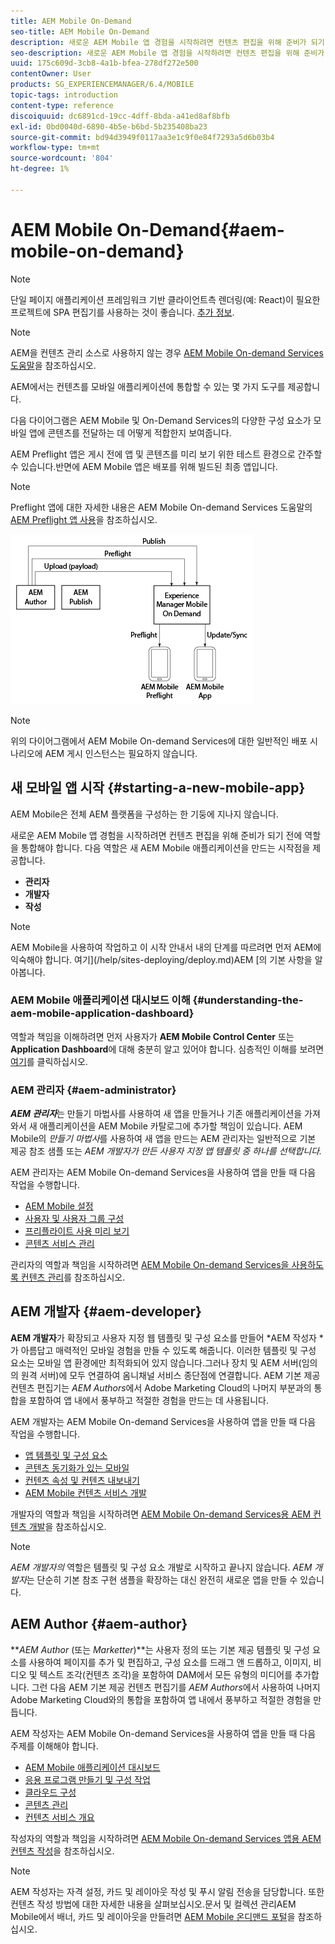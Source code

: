 ```yaml
---
title: AEM Mobile On-Demand
seo-title: AEM Mobile On-Demand
description: 새로운 AEM Mobile 앱 경험을 시작하려면 컨텐츠 편집을 위해 준비가 되기 전에 역할을 통합해야 합니다. AEM Mobile On-Demand Services를 시작하려면 이 페이지를 따르십시오.
seo-description: 새로운 AEM Mobile 앱 경험을 시작하려면 컨텐츠 편집을 위해 준비가 되기 전에 역할을 통합해야 합니다. AEM Mobile On-Demand Services를 시작하려면 이 페이지를 따르십시오.
uuid: 175c609d-3cb8-4a1b-bfea-278df272e500
contentOwner: User
products: SG_EXPERIENCEMANAGER/6.4/MOBILE
topic-tags: introduction
content-type: reference
discoiquuid: dc6891cd-19cc-4dff-8bda-a41ed8af8bfb
exl-id: 0bd0040d-6890-4b5e-b6bd-5b235408ba23
source-git-commit: bd94d3949f0117aa3e1c9f0e84f7293a5d6b03b4
workflow-type: tm+mt
source-wordcount: '804'
ht-degree: 1%

---
```


# AEM Mobile On-Demand{#aem-mobile-on-demand}

>[!NOTE]
>
>단일 페이지 애플리케이션 프레임워크 기반 클라이언트측 렌더링(예: React)이 필요한 프로젝트에 SPA 편집기를 사용하는 것이 좋습니다. [추가 정보](/help/sites-developing/spa-overview.md).

>[!NOTE]
>
>AEM을 컨텐츠 관리 소스로 사용하지 않는 경우 [AEM Mobile On-demand Services 도움말](https://helpx.adobe.com/digital-publishing-solution/topics.html)을 참조하십시오.

AEM에서는 컨텐츠를 모바일 애플리케이션에 통합할 수 있는 몇 가지 도구를 제공합니다.

다음 다이어그램은 AEM Mobile 및 On-Demand Services의 다양한 구성 요소가 모바일 앱에 콘텐츠를 전달하는 데 어떻게 적합한지 보여줍니다.

AEM Preflight 앱은 게시 전에 앱 및 콘텐츠를 미리 보기 위한 테스트 환경으로 간주할 수 있습니다.반면에 AEM Mobile 앱은 배포를 위해 빌드된 최종 앱입니다.

>[!NOTE]
>
>Preflight 앱에 대한 자세한 내용은 AEM Mobile On-demand Services 도움말의 [AEM Preflight 앱 사용](https://helpx.adobe.com/digital-publishing-solution/help/preflight-app.html)을 참조하십시오.

![chlimage_1-171](assets/chlimage_1-171.png)

>[!NOTE]
>
>위의 다이어그램에서 AEM Mobile On-demand Services에 대한 일반적인 배포 시나리오에 AEM 게시 인스턴스는 필요하지 않습니다.

## 새 모바일 앱 시작 {#starting-a-new-mobile-app}

AEM Mobile은 전체 AEM 플랫폼을 구성하는 한 기둥에 지나지 않습니다.

새로운 AEM Mobile 앱 경험을 시작하려면 컨텐츠 편집을 위해 준비가 되기 전에 역할을 통합해야 합니다. 다음 역할은 새 AEM Mobile 애플리케이션을 만드는 시작점을 제공합니다.

* **관리자**
* **개발자**
* **작성**

>[!NOTE]
>
>AEM Mobile을 사용하여 작업하고 이 시작 안내서 내의 단계를 따르려면 먼저 AEM에 익숙해야 합니다. 여기](/help/sites-deploying/deploy.md)AEM [의 기본 사항을 알아봅니다.

### AEM Mobile 애플리케이션 대시보드 이해 {#understanding-the-aem-mobile-application-dashboard}

역할과 책임을 이해하려면 먼저 사용자가 **AEM Mobile Control Center** 또는 **Application Dashboard**&#x200B;에 대해 충분히 알고 있어야 합니다. 심층적인 이해를 보려면 [여기](/help/mobile/mobile-apps-ondemand-application-dashboard.md)를 클릭하십시오.

### AEM 관리자 {#aem-administrator}

***AEM 관리자***&#x200B;는 만들기 마법사를 사용하여 새 앱을 만들거나 기존 애플리케이션을 가져와서 새 애플리케이션을 AEM Mobile 카탈로그에 추가할 책임이 있습니다. AEM Mobile의 *만들기 마법사*&#x200B;를 사용하여 새 앱을 만드는 AEM 관리자는 일반적으로 기본 제공 참조 샘플 또는 *AEM 개발자가 만든 사용자 지정 앱 템플릿 중 하나를 선택합니다.*

AEM 관리자는 AEM Mobile On-demand Services을 사용하여 앱을 만들 때 다음 작업을 수행합니다.

* [AEM Mobile 설정](/help/mobile/aem-mobile-setup.md)
* [사용자 및 사용자 그룹 구성](/help/mobile/aem-mobile-configure-users.md)
* [프리플라이트 사용 미리 보기](/help/mobile/aem-mobile-manage-ondemand-services.md)
* [콘텐츠 서비스 관리](/help/mobile/developing-content-services.md)

관리자의 역할과 책임을 시작하려면 [AEM Mobile On-demand Services을 사용하도록 컨텐츠 관리](/help/mobile/aem-mobile.md)를 참조하십시오.

## AEM 개발자 {#aem-developer}

**AEM 개발자**&#x200B;가 확장되고 사용자 지정 웹 템플릿 및 구성 요소를 만들어 *AEM 작성자 *가 아름답고 매력적인 모바일 경험을 만들 수 있도록 해줍니다. 이러한 템플릿 및 구성 요소는 모바일 앱 환경에만 최적화되어 있지 않습니다.그러나 장치 및 AEM 서버(임의의 원격 서버)에 모두 연결하여 옴니채널 서비스 종단점에 연결합니다. AEM 기본 제공 컨텐츠 편집기는 *AEM Authors*&#x200B;에서 Adobe Marketing Cloud의 나머지 부분과의 통합을 포함하여 앱 내에서 풍부하고 적절한 경험을 만드는 데 사용됩니다.

AEM 개발자는 AEM Mobile On-demand Services을 사용하여 앱을 만들 때 다음 작업을 수행합니다.

* [앱 템플릿 및 구성 요소](/help/mobile/app-templates-and-components1.md)
* [콘텐츠 동기화가 있는 모바일](/help/mobile/mobile-ondemand-contentsync.md)
* [컨텐츠 속성 및 컨텐츠 내보내기](/help/mobile/on-demand-content-properties-exporting.md)
* [AEM Mobile 컨텐츠 서비스 개발](/help/mobile/developing-content-services.md)

개발자의 역할과 책임을 시작하려면 [AEM Mobile On-demand Services용 AEM 컨텐츠 개발](/help/mobile/aem-mobile-on-demand.md)을 참조하십시오.

>[!NOTE]
>
>*AEM 개발자의* 역할은 템플릿 및 구성 요소 개발로 시작하고 끝나지 않습니다. *AEM 개발자*&#x200B;는 단순히 기본 참조 구현 샘플을 확장하는 대신 완전히 새로운 앱을 만들 수 있습니다.

## AEM Author {#aem-author}

***AEM Author* (또는 *Marketter*)**는 사용자 정의 또는 기본 제공 템플릿 및 구성 요소를 사용하여 페이지를 추가 및 편집하고, 구성 요소를 드래그 앤 드롭하고, 이미지, 비디오 및 텍스트 조각(컨텐츠 조각)을 포함하여 DAM에서 모든 유형의 미디어를 추가합니다. 그런 다음 AEM 기본 제공 컨텐츠 편집기를 *AEM Authors*에서 사용하여 나머지 Adobe Marketing Cloud와의 통합을 포함하여 앱 내에서 풍부하고 적절한 경험을 만듭니다.

AEM 작성자는 AEM Mobile On-demand Services을 사용하여 앱을 만들 때 다음 주제를 이해해야 합니다.

* [AEM Mobile 애플리케이션 대시보드](/help/mobile/mobile-apps-ondemand-application-dashboard.md)
* [응용 프로그램 만들기 및 구성 작업](/help/mobile/mobile-apps-ondemand-application-create-configure-action.md)
* [클라우드 구성](/help/mobile/mobile-on-demand-associating-an-on-demand-app-to-cloud-configuration.md)
* [콘텐츠 관리](/help/mobile/mobile-apps-ondemand-manage-content-ondemand.md)
* [컨텐츠 서비스 개요](/help/mobile/develop-content-as-a-service.md)

작성자의 역할과 책임을 시작하려면 [AEM Mobile On-demand Services 앱용 AEM 컨텐츠 작성](/help/mobile/mobile-apps-ondemand.md)을 참조하십시오.

>[!NOTE]
>
>AEM 작성자는 자격 설정, 카드 및 레이아웃 작성 및 푸시 알림 전송을 담당합니다. 또한 컨텐츠 작성 방법에 대한 자세한 내용을 살펴보십시오.문서 및 컬렉션 관리AEM Mobile에서 배너, 카드 및 레이아웃을 만들려면 [AEM Mobile 온디맨드 포털](https://helpx.adobe.com/digital-publishing-solution/topics.html#dynamicpod_reference_2)을 참조하십시오.
